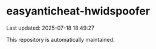 # easyanticheat-hwidspoofer

Last updated: 2025-07-18 18:49:27

This repository is automatically maintained.
